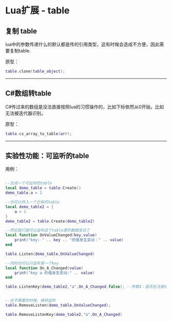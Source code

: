# Lua扩展 - table

## 复制 table

lua中的参数传递什么的默认都是传的引用类型，这有时候会造成不方便，因此需要复制table.

原型：

``` lua
table.clone(table_object);
```

------

## C#数组转table

C#传过来的数组是没法直接按照lua的习惯操作的，比如下标依然从0开始，比如无法被迭代器识别。

原型：
```lua
table.cs_array_to_table(arr);
```

------

## 实验性功能：可监听的table

用例：

```lua

--生成一个可监听的table
local demo_table = table.Create()
demo_table.a = 1

--也可以传入一个已有的table
local demo_table2 = {
    a = 1
}
demo_table2 = table.Create(demo_table2)

--然后我们就可以监听这个table里的数据变动了
local function OnValueChanged(key,value)
    print("key: " .. key .. "的值发生变动：" .. value) 
end

table.Listen(demo_table,OnValueChanged)

--同时也可以只监听某一个key
local function On_A_Changed(value)
    print("key a 的值发生变动:" .. value)
end

table.ListenKey(demo_table2,"a",On_A_Changed,false); --参数4：是否在注册成功后，无论数据是否变动立即收到一次回调，留空默认为false


--在不需要的时候，移除监听
table.RemoveListen(demo_table,OnValueChanged);

table.RemoveListenKey(demo_table2,"a",On_A_Changed)


```